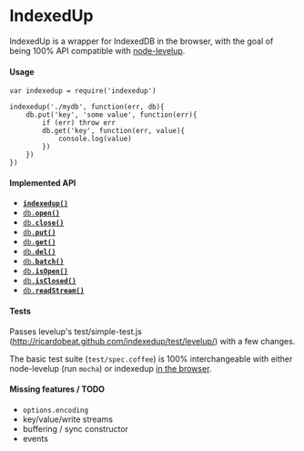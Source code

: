 IndexedUp
=========

IndexedUp is a wrapper for IndexedDB in the browser, with the goal of being 100% API compatible with [node-levelup](https://github.com/rvagg/node-levelup).

#### Usage

    var indexedup = require('indexedup')

    indexedup('./mydb', function(err, db){
        db.put('key', 'some value', function(err){
            if (err) throw err
            db.get('key', function(err, value){
                console.log(value)
            })
        })
    })

#### Implemented API

* <a href="https://github.com/rvagg/node-levelup#ctor"><code><b>indexedup()</b></code></a>
* <a href="https://github.com/rvagg/node-levelup#open"><code>db.<b>open()</b></code></a>
* <a href="https://github.com/rvagg/node-levelup#close"><code>db.<b>close()</b></code></a>
* <a href="https://github.com/rvagg/node-levelup#put"><code>db.<b>put()</b></code></a>
* <a href="https://github.com/rvagg/node-levelup#get"><code>db.<b>get()</b></code></a>
* <a href="https://github.com/rvagg/node-levelup#del"><code>db.<b>del()</b></code></a>
* <a href="https://github.com/rvagg/node-levelup#batch"><code>db.<b>batch()</b></code></a>
* <a href="https://github.com/rvagg/node-levelup#isOpen"><code>db.<b>isOpen()</b></code></a>
* <a href="https://github.com/rvagg/node-levelup#isClosed"><code>db.<b>isClosed()</b></code></a>
* <a href="https://github.com/rvagg/node-levelup#readStream"><code>db.<b>readStream()</b></code></a>

#### Tests

Passes levelup's test/simple-test.js (http://ricardobeat.github.com/indexedup/test/levelup/) with a few changes.

The basic test suite (`test/spec.coffee`) is 100% interchangeable with either node-levelup (run `mocha`) or indexedup [in the browser](http://ricardobeat.github.com/indexedup/test/browser/).

#### Missing features / TODO

- `options.encoding`
- key/value/write streams
- buffering / sync constructor
- events